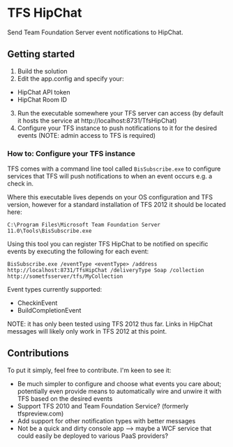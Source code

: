 TFS HipChat
===========

Send Team Foundation Server event notifications to HipChat.

## Getting started
1. Build the solution
2. Edit the app.config and specify your:
 * HipChat API token
 * HipChat Room ID
3. Run the executable somewhere your TFS server can access (by default it hosts the service at http://localhost:8731/TfsHipChat)
4. Configure your TFS instance to push notifications to it for the desired events (NOTE: admin access to TFS is required)

### How to: Configure your TFS instance
TFS comes with a command line tool called `BisSubscribe.exe` to configure services that TFS will push notifications to when an event occurs e.g. a check in.

Where this executable lives depends on your OS configuration and TFS version, however for a standard installation of TFS 2012 it should be located here:

    C:\Program Files\Microsoft Team Foundation Server 11.0\Tools\BisSubscribe.exe

Using this tool you can register TFS HipChat to be notified on specific events by executing the following for each event:

    BisSubscribe.exe /eventType <eventType> /address http://localhost:8731/TfsHipChat /deliveryType Soap /collection http://sometfsserver/tfs/MyCollection

Event types currently supported:
 * CheckinEvent
 * BuildCompletionEvent

NOTE: it has only been tested using TFS 2012 thus far. Links in HipChat messages will likely only work in TFS 2012 at this point.

## Contributions
To put it simply, feel free to contribute. I'm keen to see it:
 * Be much simpler to configure and choose what events you care about; potentially even provide means to automatically wire and unwire it with TFS based on the desired events
 * Support TFS 2010 and Team Foundation Service? (formerly tfspreview.com)
 * Add support for other notification types with better messages
 * Not be a quick and dirty console app --> maybe a WCF service that could easily be deployed to various PaaS providers?
